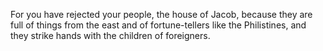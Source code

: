For you have rejected your people, the house of Jacob, because they are full of things from the east and of fortune-tellers like the Philistines, and they strike hands with the children of foreigners.

